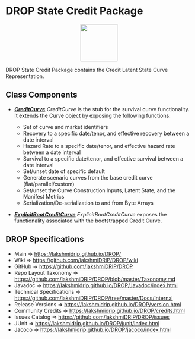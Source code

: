 # DROP State Credit Package

<p align="center"><img src="https://github.com/lakshmiDRIP/DROP/blob/master/DRIP_Logo.gif?raw=true" width="100"></p>

DROP State Credit Package contains the Credit Latent State Curve Representation.


## Class Components

 * [***CreditCurve***](https://github.com/lakshmiDRIP/DROP/tree/master/src/main/java/org/drip/state/credit/CreditCurve.java)
 <i>CreditCurve</i> is the stub for the survival curve functionality. It extends the Curve object by exposing
 the following functions:
 	* Set of curve and market identifiers
 	* Recovery to a specific date/tenor, and effective recovery between a date interval
 	* Hazard Rate to a specific date/tenor, and effective hazard rate between a date interval
 	* Survival to a specific date/tenor, and effective survival between a date interval
 	* Set/unset date of specific default
 	* Generate scenario curves from the base credit curve (flat/parallel/custom)
 	* Set/unset the Curve Construction Inputs, Latent State, and the Manifest Metrics
 	* Serialization/De-serialization to and from Byte Arrays

 * [***ExplicitBootCreditCurve***](https://github.com/lakshmiDRIP/DROP/tree/master/src/main/java/org/drip/state/credit/ExplicitBootCreditCurve.java)
 <i>ExplicitBootCreditCurve</i> exposes the functionality associated with the bootstrapped Credit Curve.


## DROP Specifications

 * Main                     => https://lakshmidrip.github.io/DROP/
 * Wiki                     => https://github.com/lakshmiDRIP/DROP/wiki
 * GitHub                   => https://github.com/lakshmiDRIP/DROP
 * Repo Layout Taxonomy     => https://github.com/lakshmiDRIP/DROP/blob/master/Taxonomy.md
 * Javadoc                  => https://lakshmidrip.github.io/DROP/Javadoc/index.html
 * Technical Specifications => https://github.com/lakshmiDRIP/DROP/tree/master/Docs/Internal
 * Release Versions         => https://lakshmidrip.github.io/DROP/version.html
 * Community Credits        => https://lakshmidrip.github.io/DROP/credits.html
 * Issues Catalog           => https://github.com/lakshmiDRIP/DROP/issues
 * JUnit                    => https://lakshmidrip.github.io/DROP/junit/index.html
 * Jacoco                   => https://lakshmidrip.github.io/DROP/jacoco/index.html
